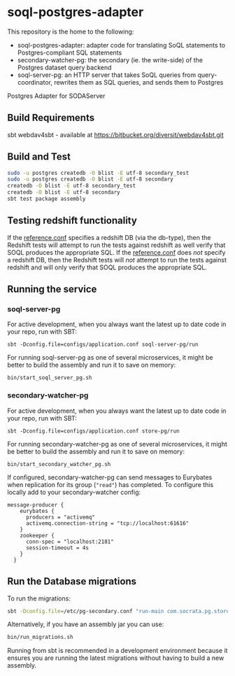 soql-postgres-adapter
=====================

This repository is the home to the following:
- soql-postgres-adapter: adapter code for translating SoQL statements to Postgres-compliant SQL statements
- secondary-watcher-pg: the secondary (ie. the write-side) of the Postgres dataset query backend
- soql-server-pg: an HTTP server that takes SoQL queries from query-coordinator, rewrites them as SQL queries, and sends them to Postgres

Postgres Adapter for SODAServer

## Build Requirements
sbt
webdav4sbt - available at https://bitbucket.org/diversit/webdav4sbt.git

## Build and Test

```sh
sudo -u postgres createdb -O blist -E utf-8 secondary_test
sudo -u postgres createdb -O blist -E utf-8 secondary
createdb -O blist -E utf-8 secondary_test
createdb -O blist -E utf-8 secondary
sbt test package assembly
```

## Testing redshift functionality

If the [reference.conf](https://github.com/socrata-platform/soql-postgres-adapter/blob/dalia%2Fredshift_SOQL/common-pg/src/test/resources/reference.conf#L1) specifies a redshift DB (via the db-type), then the Redshift tests will attempt to run the tests against redshift as well verify that SOQL produces the appropriate SQL.
If the [reference.conf](https://github.com/socrata-platform/soql-postgres-adapter/blob/dalia%2Fredshift_SOQL/common-pg/src/test/resources/reference.conf#L1) does *not* specify a redshift DB, then the Redshift tests will *not* attempt to run the tests against redshift and will only verify that SOQL produces the appropriate SQL.

## Running the service

### soql-server-pg

For active development, when you always want the latest up to date code in your repo, run with SBT:

    sbt -Dconfig.file=configs/application.conf soql-server-pg/run

For running soql-server-pg as one of several microservices, it might
be better to build the assembly and run it to save on memory:

    bin/start_soql_server_pg.sh

### secondary-watcher-pg

For active development, when you always want the latest up to date code in your repo, run with SBT:

    sbt -Dconfig.file=configs/application.conf store-pg/run

For running secondary-watcher-pg as one of several microservices, it might
be better to build the assembly and run it to save on memory:

    bin/start_secondary_watcher_pg.sh

If configured, secondary-watcher-pg can send messages to Eurybates when replication for its group (`"read"`) has completed. To configure this locally add to your secondary-watcher config:

```
message-producer {
    eurybates {
      producers = "activemq"
      activemq.connection-string = "tcp://localhost:61616"
    }
    zookeeper {
      conn-spec = "localhost:2181"
      session-timeout = 4s
    }
  }
```

## Run the Database migrations

To run the migrations:
```sh
sbt -Dconfig.file=/etc/pg-secondary.conf "run-main com.socrata.pg.store.Main --migrate migrate"
```

Alternatively, if you have an assembly jar you can use:
```sh
bin/run_migrations.sh
```

Running from sbt is recommended in a development environment because
it ensures you are running the latest migrations without having to build a
new assembly.
